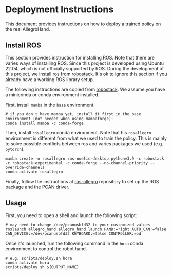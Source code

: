 # Deployment Instructions

This document provides instructions on how to deploy a trained policy on the real AllegroHand.

## Install ROS

This section provides instruction for installing ROS. Note that there are varies ways of installing ROS. Since this project is developed using Ubuntu 22.04, which is not officially supported by ROS. During the development of this project, we install ros from [robostack](https://github.com/RoboStack/ros-noetic). It's ok to ignore this section if you already have a working ROS library setup.

The following instructions are copied from [robostack](https://github.com/RoboStack/ros-noetic). We assume you have a miniconda or conda environment installed.

First, install `mamba` in the `base` environment.

```
# if you don't have mamba yet, install it first in the base environment (not needed when using mambaforge):
conda install mamba -c conda-forge
```

Then, install `rosallegro` conda environment. Note that his `rosallegro` environment is different from what we used to train the policy. This is mainly to solve possible conflicts between ros and varies packages we used (e.g. `pytorch`).

```
mamba create -n rosallegro ros-noetic-desktop python=3.9 -c robostack -c robostack-experimental -c conda-forge --no-channel-priority --override-channels
conda activate rosallegro
```

Finally, follow the instructions at [ros-allegro](https://github.com/HaozhiQi/ros-allegro/) repository to set up the ROS package and the PCAN driver.

## Usage

First, you need to open a shell and launch the following script:
```
# may need to change /dev/pcanusbfd32 to your customized values
roslaunch allegro_hand allegro_hand.launch HAND:=right AUTO_CAN:=false CAN_DEVICE:=/dev/pcanusbfd32 KEYBOARD:=false CONTROLLER:=pd
```

Once it's launched, run the following command in the `hora` conda environment to control the robot hand.
```
# e.g. scripts/deploy.sh hora
conda activate hora
scripts/deploy.sh ${OUTPUT_NAME}
```
